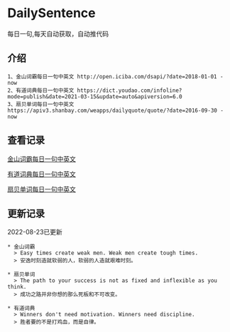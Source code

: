 # DailySentence

每日一句,每天自动获取，自动推代码

## 介绍

```
1、金山词霸每日一句中英文 http://open.iciba.com/dsapi/?date=2018-01-01 - now
2、有道词典每日一句中英文 https://dict.youdao.com/infoline?mode=publish&date=2021-03-15&update=auto&apiversion=6.0
3、扇贝单词每日一句中英文 https://apiv3.shanbay.com/weapps/dailyquote/quote/?date=2016-09-30 - now
```

## 查看记录

[金山词霸每日一句中英文](./data/iciba/)

[有道词典每日一句中英文](./data/youdao/)

[扇贝单词每日一句中英文](./data/shanbay/)

## 更新记录
2022-08-23已更新 
```
* 金山词霸
  > Easy times create weak men. Weak men create tough times.
  > 安逸时刻造就软弱的人，软弱的人造就艰难时刻。

* 扇贝单词
  > The path to your success is not as fixed and inflexible as you think.
  > 成功之路并非你想的那么死板和不可改变。

* 有道词典
  > Winners don't need motivation. Winners need discipline.
  > 胜者要的不是打鸡血，而是自律。

```
